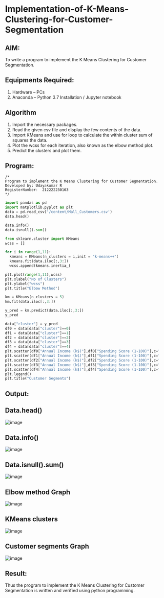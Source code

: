 # Implementation-of-K-Means-Clustering-for-Customer-Segmentation

## AIM:
To write a program to implement the K Means Clustering for Customer Segmentation.

## Equipments Required:
1. Hardware – PCs
2. Anaconda – Python 3.7 Installation / Jupyter notebook

## Algorithm
1. Import the necessary packages.
2. Read the given csv file and display the few contents of the data.
3. Import KMeans and use for loop to calculate the within cluster sum of squares the data.
4. Plot the wcss for each iteration, also known as the elbow method plot.
5. Predict the clusters and plot them. 

## Program:
```
/*
Program to implement the K Means Clustering for Customer Segmentation.
Developed by: Udayakumar R
RegisterNumber:  212222230163
*/
```
```python
import pandas as pd
import matplotlib.pyplot as plt
data = pd.read_csv('/content/Mall_Customers.csv')
data.head()

data.info()
data.isnull().sum()

from sklearn.cluster import KMeans
wcss = []

for i in range(1,11):
  kmeans = KMeans(n_clusters = i,init = "k-means++")
  kmeans.fit(data.iloc[:,3:])
  wcss.append(kmeans.inertia_)

plt.plot(range(1,11),wcss)
plt.xlabel("No of Clusters")
plt.ylabel("wcss")
plt.title("Elbow Method")

km = KMeans(n_clusters = 5)
km.fit(data.iloc[:,3:])

y_pred = km.predict(data.iloc[:,3:])
y_pred

data["cluster"] = y_pred
df0 = data[data["cluster"]==0]
df1 = data[data["cluster"]==1]
df2 = data[data["cluster"]==2]
df3 = data[data["cluster"]==3]
df4 = data[data["cluster"]==4]
plt.scatter(df0["Annual Income (k$)"],df0["Spending Score (1-100)"],c="red",label="cluster0")
plt.scatter(df1["Annual Income (k$)"],df1["Spending Score (1-100)"],c="black",label="cluster1")
plt.scatter(df2["Annual Income (k$)"],df2["Spending Score (1-100)"],c="blue",label="cluster2")
plt.scatter(df3["Annual Income (k$)"],df3["Spending Score (1-100)"],c="green",label="cluster3")
plt.scatter(df4["Annual Income (k$)"],df4["Spending Score (1-100)"],c="magenta",label="cluster4")
plt.legend()
plt.title("Customer Segments")
```

## Output:
## Data.head()
![image](https://github.com/R-Udayakumar/Implementation-of-K-Means-Clustering-for-Customer-Segmentation/assets/118708024/340c7efe-e8c3-4146-82e5-661c25d41502)

## Data.info()
![image](https://github.com/R-Udayakumar/Implementation-of-K-Means-Clustering-for-Customer-Segmentation/assets/118708024/f5fcc2cc-602f-4479-9046-a3d9136361df)

## Data.isnull().sum() 
![image](https://github.com/R-Udayakumar/Implementation-of-K-Means-Clustering-for-Customer-Segmentation/assets/118708024/51402416-a33c-4aa3-9061-85c0ec68333c)

## Elbow method Graph
![image](https://github.com/R-Udayakumar/Implementation-of-K-Means-Clustering-for-Customer-Segmentation/assets/118708024/12d18709-4308-4412-a5e9-d4383a101bdb)

## KMeans clusters
![image](https://github.com/R-Udayakumar/Implementation-of-K-Means-Clustering-for-Customer-Segmentation/assets/118708024/8d0fdfdf-47ef-45be-8351-4a3b0d2a5f38)

## Customer segments Graph
![image](https://github.com/R-Udayakumar/Implementation-of-K-Means-Clustering-for-Customer-Segmentation/assets/118708024/e262302e-2479-47cd-a2e8-761c35c123b8)



## Result:
Thus the program to implement the K Means Clustering for Customer Segmentation is written and verified using python programming.
